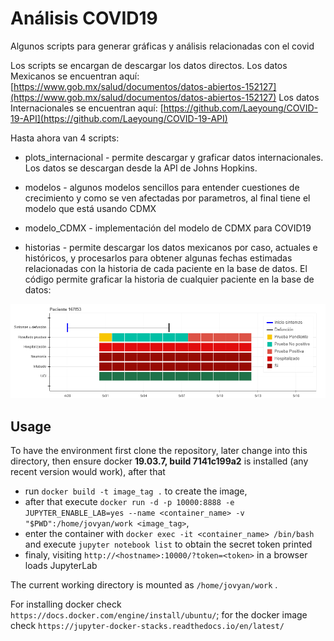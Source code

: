 # Análisis COVID19

Algunos scripts para generar gráficas y análisis relacionadas con el covid

Los scripts se encargan de descargar los datos directos.
Los datos Mexicanos se encuentran aquí: [https://www.gob.mx/salud/documentos/datos-abiertos-152127](https://www.gob.mx/salud/documentos/datos-abiertos-152127)
Los datos Internacionales se encuentran aquí: [https://github.com/Laeyoung/COVID-19-API](https://github.com/Laeyoung/COVID-19-API)

Hasta ahora van 4 scripts:

* plots_internacional - permite descargar y graficar datos internacionales. Los datos se descargan desde la API de Johns Hopkins.

* modelos - algunos modelos sencillos para entender cuestiones de crecimiento y como se ven afectadas por parametros, al final tiene el modelo que está usando CDMX

* modelo_CDMX - implementación del modelo de CDMX para COVID19

* historias - permite descargar los datos mexicanos por caso, actuales e históricos, y procesarlos para obtener algunas fechas estimadas relacionadas con la historia de cada paciente en la base de datos. El código permite graficar la historia de cualquier paciente en la base de datos:

![Gráfica de la historia de un paciente](/graficas/historia_plot.png)

## Usage  

To have the environment first clone the repository, later change into this directory, then ensure docker **19.03.7, build 7141c199a2** is installed (any recent version would work), after that  

* run `docker build -t image_tag .` to create the image,  
* after that execute ```docker run -d -p 10000:8888 -e JUPYTER_ENABLE_LAB=yes --name <container_name> -v "$PWD":/home/jovyan/work <image_tag>```,
* enter the container with `docker exec -it <container_name> /bin/bash` and execute `jupyter notebook list` to obtain the secret token printed  
* finaly, visiting `http://<hostname>:10000/?token=<token>` in a browser loads JupyterLab  

The current working directory is mounted as `/home/jovyan/work` .  
  
For installing docker check `https://docs.docker.com/engine/install/ubuntu/`; for the docker image check `https://jupyter-docker-stacks.readthedocs.io/en/latest/`
